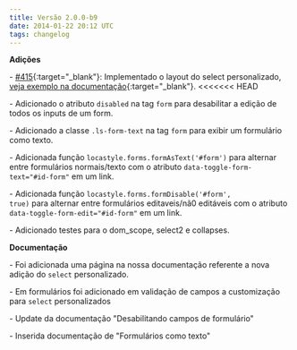 ```yaml
---
title: Versão 2.0.0-b9
date: 2014-01-22 20:12 UTC
tags: changelog
---
```


**Adições**

\- [#415](https://github.com/locaweb/locawebstyle/pull/415){:target="_blank"}: Implementado o layout do select personalizado, [veja exemplo na documentação](http://locaweb.github.io/locawebstyle/manual/componentes/select "Veja o exemplo na documentação"){:target="_blank"}.
<<<<<<< HEAD

\- Adicionado o atributo <code>disabled</code> na tag <code>form</code> para desabilitar a edição de todos os inputs de um form.

\- Adicionado a classe <code>.ls-form-text</code> na tag <code>form</code> para exibir um formulário como texto.

\- Adicionada função <code>locastyle.forms.formAsText('#form')</code> para alternar entre formulários normais/texto com o atributo <code>data-toggle-form-text="#id-form"</code> em um link.

\- Adicionada função <code>locastyle.forms.formDisable('#form', true)</code> para alternar entre formulários editaveis/nã0 editáveis com o atributo <code>data-toggle-form-edit="#id-form"</code> em um link.

\- Adicionado testes para o dom_scope, select2 e collapses.

**Documentação**

\- Foi adicionada uma página na nossa documentação referente a nova adição do <code>select</code> personalizado.

\- Em formulários foi adicionado em validação de campos a customização para <code>select</code> personalizados

\- Update da documentação "Desabilitando campos de formulário"

\- Inserida documentação de "Formulários como texto"
